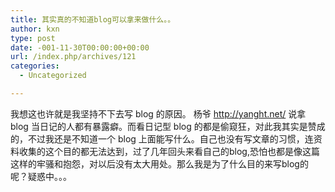 ```yaml
---
title: 其实真的不知道blog可以拿来做什么。。
author: kxn
type: post
date: -001-11-30T00:00:00+00:00
url: /index.php/archives/121
categories:
  - Uncategorized

---
```

我想这也许就是我坚持不下去写 blog 的原因。 杨爷 http://yanght.net/ 说拿 blog 当日记的人都有暴露癖。而看日记型 blog 的都是偷窥狂，对此我其实是赞成的，不过我还是不知道一个 blog 上面能写什么。自己也没有写文章的习惯，连资料收集的这个目的都无法达到，过了几年回头来看自己的blog,恐怕也都是像这篇这样的牢骚和抱怨，对以后没有太大用处。那么我是为了什么目的来写blog的呢？疑惑中。。。